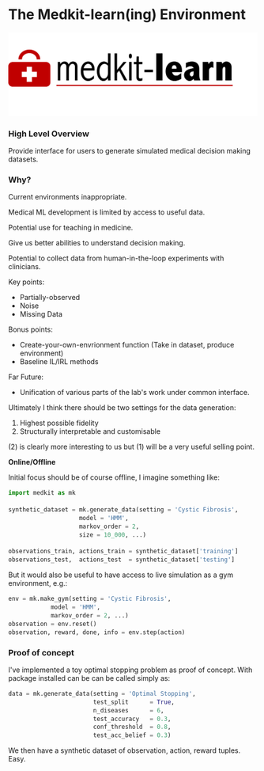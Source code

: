 
# The Medkit-learn(ing) Environment

![](figs/logo.png)

### High Level Overview

Provide interface for users to generate simulated medical decision making datasets.

### Why?

Current environments inappropriate.

Medical ML development is limited by access to useful data.

Potential use for teaching in medicine.

Give us better abilities to understand decision making.

Potential to collect data from human-in-the-loop experiments with clinicians.

Key points:

- Partially-observed
- Noise
- Missing Data

Bonus points:

- Create-your-own-envrionment function (Take in dataset, produce environment)
- Baseline IL/IRL methods

Far Future:

- Unification of various parts of the lab's work under common interface.

Ultimately I think there should be two settings for the data generation:

1. Highest possible fidelity 
2. Structurally interpretable and customisable

(2) is clearly more interesting to us but (1) will be a very useful selling point. 

**Online/Offline**

Initial focus should be of course offline, I imagine something like:

```python
import medkit as mk

synthetic_dataset = mk.generate_data(setting = 'Cystic Fibrosis',
					model = 'HMM', 
					markov_order = 2,
					size = 10_000, ...)

observations_train, actions_train = synthetic_dataset['training']
observations_test,  actions_test  = synthetic_dataset['testing']
```

But it would also be useful to have access to live simulation as a gym environment, e.g.:

```python
env = mk.make_gym(setting = 'Cystic Fibrosis', 
			model = 'HMM', 
			markov_order = 2, ...)
observation = env.reset()
observation, reward, done, info = env.step(action)
```

### Proof of concept

I've implemented a toy optimal stopping problem as proof of concept. 
With package installed can be can be called simply as:

```python
data = mk.generate_data(setting = 'Optimal Stopping',
						test_split      = True,
                        n_diseases      = 6,
                        test_accuracy   = 0.3,
                        conf_threshold  = 0.8,
                        test_acc_belief = 0.3)
```

We then have a synthetic dataset of observation, action, reward tuples. Easy.